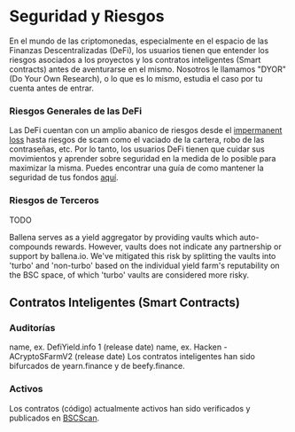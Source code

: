 # Seguridad y Riesgos

En el mundo de las criptomonedas, especialmente en el espacio de las Finanzas Descentralizadas \(DeFi\), los usuarios tienen que entender los riesgos asociados a los proyectos y los contratos inteligentes \(Smart contracts\) antes de aventurarse en el mismo. Nosotros le llamamos "DYOR" \(Do Your Own Research\), o lo que es lo mismo, estudia el caso por tu cuenta antes de entrar.

### Riesgos Generales de las DeFi

Las DeFi cuentan con un amplio abanico de riesgos desde el [impermanent loss](https://www.bsc.news/post/cryptonomics-what-is-impermanent-loss) hasta riesgos de scam como el vaciado de la cartera, robo de las contraseñas, etc. Por lo tanto, los usuarios DeFi tienen que cuidar sus movimientos y aprender sobre seguridad en la medida de lo posible para maximizar la misma. Puedes encontrar una guía de como mantener la seguridad de tus fondos [aquí](https://letmeape.medium.com/how-to-keep-your-funds-safe-metamask-guide-816773968310).

### Riesgos de Terceros

TODO

Ballena serves as a yield aggregator by providing vaults which auto-compounds rewards. However, vaults does not indicate any partnership or support by ballena.io. We've mitigated this risk by splitting the vaults into 'turbo' and 'non-turbo' based on the individual yield farm's reputability on the BSC space, of which 'turbo' vaults are considered more risky.

## Contratos Inteligentes \(Smart Contracts\)

### Auditorías

name, ex. DefiYield.info 1 \(release date\) name, ex. Hacken - ACryptoSFarmV2 \(release date\) Los contratos inteligentes han sido bifurcados de yearn.finance y de beefy.finance.

### Activos

Los contratos \(código\) actualmente activos han sido verificados y publicados en [BSCScan](https://github.com/ballena-io/ballena-docs/tree/edb9b44ab86eb32086df590f127987db2128ee8a/link/README.md).


